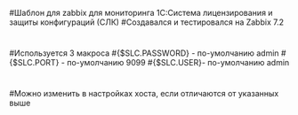 #Шаблон для zabbix для мониторинга 1С:Система лицензирования и защиты конфигураций (СЛК)
#Создавался и тестировался на Zabbix 7.2
#
#Используется 3 макроса
#{$SLC.PASSWORD} - по-умолчанию admin
#{$SLC.PORT} - по-умолчанию 9099
#{$SLC.USER}- по-умолчанию admin
#
#Можно изменить в настройках хоста, если отличаются от указанных выше
